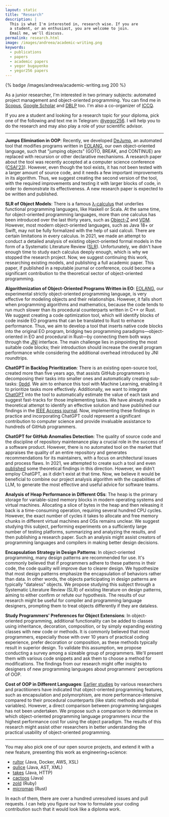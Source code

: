 ```yaml
---
layout: static
title: "Research"
description: |
  This is what I'm interested in, research wise. If you are
  a student, or an enthusiast, you are welcome to join.
  Email me, we'll discuss.
permalink: research.html
image: /images/andreea/academic-writing.png
keywords:
  - publications
  - papers
  - academic papers
  - yegor bugayenko
  - yegor256 papers
---
```


{% badge /images/andreea/academic-writing.svg 200 %}

As a junior researcher, I'm interested in two primary subjects:
automated project management and object-oriented programming.
You can find me in
[Scopus](https://www.scopus.com/authid/detail.uri?authorId=30367443600),
[Google Scholar](http://scholar.google.ru/citations?user=cYmXh60AAAAJ)
and [DBLP](https://dblp.uni-trier.de/pers/hd/b/Bugayenko:Yegor) too.
I'm also a co-organizer of [ICCQ](https://www.iccq.ru/).

If you are a student and looking for a research topic for your diploma, 
pick one of the following and text me in Telegram: [@yegor256](https://t.me/yegor256). 
I will help you to do the research and may also play a role of your scientific advisor.

<hr/>

**Jumps Elimination in OOP**:
Recently, we developed [DeJump](https://github.com/objectionary/dejump),
an automated tool that modifies programs written in [EOLANG](https://www.eolang.org),
our own object-oriented language, such that "jumping objects" (GOTO, BREAK, and CONTINUE)
are replaced with recursion or other declarative mechanisms. A research paper
about the tool was recently accepted at a computer science conference ([CSAI'23](http://www.csai.org/)).
However, even though the tool exists, it has not been tested with a larger amount of
source code, and it needs a few important improvements in its algorithm.
Thus, we suggest creating the second version of the tool, with the required improvements
and testing it with larger blocks of code, in order to demonstrate its effectiveness.
A new research paper is expected to be written and published.

**SLR of Object Models**:
There is a famous [λ-calculus](https://en.wikipedia.org/wiki/Lambda_calculus) that underlies functional programming languages,
like Haskell or Scala. At the same time, for object-oriented programming languages,
more than one calculus has been introduced over the last thirty years, such as
[Object-Z](https://en.wikipedia.org/wiki/Object-Z) and 
[VDM](https://link.springer.com/chapter/10.1007/3-540-17654-3_14). 
However, most modern object-oriented languages, such as
Java 18+ or Swift, may not be fully formalized with the help of said calculi.
There are certain limitations in every calculus. In 2021, we made an attempt
to conduct a detailed analysis of existing object-oriented formal models in the form of a
Systematic Literature Review ([SLR](https://www.tu.berlin/en/wm/bibliothek/research-teaching/systematic-literature-reviews/description-of-the-systematic-literature-review-method)). 
Unfortunately, we didn't have enough time
to study each calculus deeply enough, which is why we stopped the research project.
Now, we suggest continuing this work, researching existing models,
and publishing a full academic paper. This paper, if published in a reputable journal or conference,
could become a significant contribution to the theoretical sector of
object-oriented programming.

**Algorithmization of Object-Oriented Programs Written in EO**:
[EOLANG](https://www.eolang.org), our experimental strictly object-oriented programming language,
is very effective for modeling objects and their relationships.
However, it falls short when programming algorithms and mathematics, because the code
tends to run much slower than its procedural counterparts written in C++ or Rust. We suggest
creating a code optimization tool, which will identify blocks of code inside
EO programs that can be translated to Rust to enhance performance.
Thus, we aim to develop a tool that inserts native code blocks into the original EO program,
bridging two programming paradigms—object-oriented in EO and procedural in Rust—by
connecting them both ways through the [JNI](https://en.wikipedia.org/wiki/Java_Native_Interface) 
interface. The main challenge lies in pinpointing the most suitable code blocks;
their introduction should increase the overall program performance while considering
the additional overhead introduced by JNI roundtrips.

**ChatGPT in Backlog Prioritization**:
There is an existing open-source tool, created more than five years ago,
that assists GitHub programmers in decomposing their tasks into smaller ones and
automatically creating sub-tasks: [0pdd](https://www.0pdd.com). 
We aim to enhance this tool with Machine Learning,
enabling it to prioritize tasks more effectively. Additionally, we want
to integrate [ChatGPT](https://www.chatgpt.com) into the tool to automatically estimate the value of each task
and suggest fast-tracks for those implementing tasks. We have already
made a theoretical attempt to identify an effective solution and have published our findings 
in the [IEEE Access journal](https://ieeexplore.ieee.org/abstract/document/10220100). 
Now, implementing these findings in practice and incorporating
ChatGPT could represent a significant contribution to computer science
and provide invaluable assistance to hundreds of GitHub programmers.

**ChatGPT for GitHub Anomalies Detection**:
The quality of source code and the discipline of repository maintenance
play a crucial role in the success of a software product. However, there is
no automated tool on the market that appraises the quality of an entire
repository and generates recommendations for its maintainers, with a focus
on architectural issues and process flaws. In 2021, we attempted to create
such a tool and even [published](https://dl.acm.org/doi/abs/10.1145/3524842.3528517) some theoretical
findings in this direction. However, we didn’t employ ChatGPT,
as it didn't exist at that time. Now, we believe it would be beneficial
to combine our project analysis algorithm with the capabilities of LLM,
to generate the most effective and useful advice for software teams.

**Analysis of Heap Performance in Different OSs**:
The heap is the primary storage for variable-sized memory blocks in modern
operating systems and virtual machines. Allocating a slice of bytes in
the heap and then releasing it back is a time-consuming operation,
requiring several hundred CPU cycles. However, the exact number of cycles it
takes to allocate and free memory chunks in different virtual machines and OSs
remains unclear. We suggest studying this subject, performing experiments
on a sufficiently large number of testing platforms, summarizing and analyzing
the results, and then publishing a research paper. Such an analysis might assist
creators of programming languages and compilers in making better design decisions.

**Encapsulation Strategy in Design Patterns**: 
In object-oriented programming,
many design patterns are recommended for use. It's commonly believed that if
programmers adhere to these patterns in their code, the code quality will
improve due to clearer design. We hypothesize that most design patterns
emphasize the encapsulation of behaviors rather than data. In other words,
the objects participating in design patterns are typically "dataless"
objects. We propose studying this subject through a Systematic Literature
Review (SLR) of existing literature on design patterns, aiming to either
confirm or refute our hypothesis. The results of our research might be useful
for compiler and programming language designers, prompting them to treat
objects differently if they are dataless.

**Study Programmers' Preferences for Object Extensions**:
In object-oriented programming, additional functionality can be added to classes
using inheritance, decoration, composition, or by simply expanding existing
classes with new code or methods. It is commonly believed that most
programmers, especially those with over 10 years of practical coding
experience, prefer decoration or composition, as these methods typically result
in superior design. To validate this assumption, we propose conducting a survey
among a sizeable group of programmers. We'll present them with various code
snippets and ask them to choose a method for modifications. The findings from
our research might offer insights to designers of new programming languages
about programmers' perceptions of OOP.

**Cost of OOP in Different Languages**:
[Earlier studies](https://downloads.hindawi.com/journals/sp/1999/464598.pdf) 
by various researchers and practitioners have indicated that
object-oriented programming features, such as encapsulation and polymorphism,
are more performance-intensive compared to their procedural counterparts
(like static methods and global variables). However, a direct comparison
between programming languages has not been undertaken. We propose such a
comparison to determine in which object-oriented programming language
programmers incur the highest performance cost for using the object paradigm.
The results of this research might assist other researchers in better
understanding the practical usability of object-oriented programming.

<hr/>

You may also pick one of our open source projects, and extend it with
a new feature, presenting this work as engineering+science:

  * [rultor](https://github.com/yegor256/rultor) (Java, Docker, AWS, XSL)
  * [qulice](https://github.com/yegor256/qulice) (Java, AST, XML)
  * [takes](https://github.com/yegor256/takes) (Java, HTTP)
  * [cactoos](https://github.com/yegor256/cactoos) (Java)
  * [zold](https://github.com/zold-io/zold) (Ruby)
  * [micromap](https://github.com/yegor256/micromap) (Rust)

In each of them, there are over a hundred unresolved issues and pull requests.
I can help you figure our how to formulate your coding contribution
such that it would look like a diploma work.

<!--

[Volatility metric to detect anomalies in source code repositories](https://dl.acm.org/doi/abs/10.1145/3486949.3486961),
BCNC 2021: Proceedings of the 1st ACM SIGPLAN International Workshop on Beyond Code: No Code,
October 2021
[PDF](/pdf/2021/volatility.pdf), [LaTeX](https://github.com/yegor256/bcnc-2021-volatility)

[Combining object-oriented paradigm and controlled natural language for requirements specification](https://dl.acm.org/doi/abs/10.1145/3486949.3486963),
BCNC 2021: Proceedings of the 1st ACM SIGPLAN International Workshop on Beyond Code: No Code,
October 2021
[PDF](/pdf/2021/requs.pdf), [LaTeX](https://github.com/yegor256/requs-paper)

[Bringing Industry Back to Conferences, and Paying for Results](https://cacm.acm.org/magazines/2020/11/248192-bringing-industry-back-to-conferences-and-paying-for-results/fulltext),
Communications of the ACM, Volume 63, Number 11,
November 2020,
[PDF](/pdf/2020/cacm-oct.pdf)

The Impact of Object Immutability on Some Class Cohesion Metrics,
13th International Conference on Computer Science and Information Technology (ICCSIT),
Amsterdam, The Netherlands,
October 2020,
[PDF](/pdf/2020/iccsit20.pdf), [LaTeX](https://github.com/yegor256/immutability-vs-cohesion)

[The Impact of Object Immutability on the Java Class Size](https://www.sciencedirect.com/science/article/pii/S1877050920321281),
Knowledge-Based and Intelligent Information & Engineering Systems,
Verona, Italy,
September 2020,
[PDF](/pdf/2020/kes20.pdf), [LaTeX](https://github.com/yegor256/size-vs-immutability)

[The Impact of Constructors on the Validity of Class Cohesion Metrics](http://icsa-conferences.org/2020/index.html),
IEEE International Conference on Software Architecture (ICSA),
Salvador, Brazil,
March 2020,
[PDF](/pdf/2020/icsa20.pdf), [LaTeX](https://github.com/yegor256/ctors-vs-cohesion)

[The Benefits of Indolence](https://cacm.acm.org/magazines/2019/11/240379-the-benefits-of-indolence/fulltext),
Communications of the ACM, Volume 62, Number 11,
November 2019,
[PDF](/pdf/2019/indolence.pdf)

[Why Programmers Should Curb Their Enthusiasm, and Thinking About Computational Thinking](https://cacm.acm.org/magazines/2019/9/238957-why-programmers-should-curb-their-enthusiasm-and-thinking-about-computational-thinking/fulltext),
Communications of the ACM, Volume 62, Number 9,
September 2019,
[PDF](/pdf/2019/enthusiasm.pdf)

[Discovering Bugs, or Ensuring Success?](https://cacm.acm.org/magazines/2018/9/230562-discovering-bugs-or-ensuring-success/fulltext),
Communications of the ACM, Volume 61, Number 9,
August 2018,
[PDF](/pdf/2018/discovering-bugs.pdf)

[We are Done with 'Hacking'](https://cacm.acm.org/magazines/2018/7/229044-we-are-done-with-hacking/fulltext),
Communications of the ACM, Volume 61, Number 7,
July 2018,
[PDF](/pdf/2018/we-are-done-with-hacking.pdf)

[Method and Software of NetBout](https://www.google.com/patents/US20120117164),
US patent application 12/943,022,
November 2010

[How to Prevent SVN Conflicts in Distributed Agile PHP Projects](https://www.phparch.com/magazine/2010-2/august/),
php|Architect,
August 2010,
[PDF](/pdf/2010/phpArchitect-conflicts.pdf)

[Puzzle Driven Development (PDD) Method and Software](https://www.google.com/patents/US20120023476),
US patent application 12/840,306,
July 2010

[phpRack---Integration Testing Framework](https://www.phparch.com/magazine/2010-2/june/),
php|Architect,
June 2010,
[PDF](/pdf/2010/phpArchitect-phpRack.pdf)

[FaZend Object Relational Mapping](https://www.phparch.com/magazine/2010-2/february/),
php|Architect,
February 2010,
[PDF](/pdf/2010/phpArchitect-fazend-orm.pdf)

[Project Management Robot Method and Software](https://www.google.com/patents/US20110196798),
US patent application 12/703,202,
February 2010

[Quality of Process Control in Software Projects](http://www.iwsm-mensura.org/2009),
IWSM/Mensura, Amsterdam,
November 2009,
[PDF](/pdf/2009/IWSM09-article.pdf)

[Quality of Code Can be Planned and Controlled](http://www.iaria.org/conferences2009/ProgramVALID09.html),
The First International Conference on Advances in System Testing and Validation Lifecycle (VALID 2009),
Porto, Portugal,
September 2009,
[PDF](/pdf/2009/VALID09-article.pdf)

[Competitive Risk Identification Method for Distributed Teams](http://seafood.ethz.ch/2009/Files/flyer09.pdf),
3rd International Conference on Software Engineering Approaches For Offshore and Outsourced Development (SEAFOOD 2009),
ETH Zurich, Switzerland,
July 2009,
[PDF](/pdf/2009/SEAFOOD09-article.pdf)

[Method for Software Cost Estimating w/Scope Champions](http://www.springer.com/us/book/9783642021510),
10th International Conference, PROFES 2009,
Oulu, Finland,
June 2009

[Method and software for the measurement of quality of process](https://www.google.com/patents/US20100114638),
US patent application 12/264,370,
November 2008

[Method for software cost estimating using scope champions](https://www.google.com/patents/US20100042968),
US patent application 12/193,010,
August 2008

[The Interactive Databases Approach to the User Interface Modeling](http://dblp.uni-trier.de/db/conf/krdb/krdb98.html#Bugaenko98),
KRDB, Seattle,
May 1998,
[PDF](/pdf/1998/KRDB98-article.pdf)

I published something even earlier, but can't
find links... Maybe later.

-->
